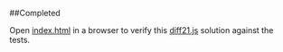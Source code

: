 ##Completed

Open [index.html](index.html) in a browser to verify this [diff21.js](diff21.js) solution against the tests.
